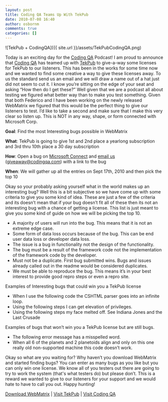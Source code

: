 ```yaml
---
layout: post
title: Coding QA Teams Up With TekPub
date: 2010-07-08 16:40
author: osbornm
comments: true
categories: []
---
```

![TekPub + CodingQA]({{ site.url }}/assets/TekPubCodingQA.png)

Today is an exciting day for the <a title="Coding QA Podcast" href="http://www.codingqa.com" target="_blank" rel="">Coding QA</a> Podcast! I am proud to announce that <a title="Coding QA Podcast" href="http://www.codingqa.com" target="_blank" rel="">Coding QA</a> has teamed up with <a href="http://www.tekpub.com">TekPub</a> to give-a-way some licenses for TekPub to our listeners. This has been in the works for some time now and we wanted to find some creative a way to give these licenses away. To us the standard send us an email and we will draw a name out of a hat just did not seem to cut it. I know you’re sitting on the edge of your seat and asking “How then do I get these?” Well given that we are a podcast all about testing we figured what better way than to make you test something. Given that both Federico and I have been working on the newly released WebMatrix we figured that this would be the perfect thing to give our listeners to test. I’d like to take a second and make sure that I make this very clear so listen up. This is NOT in any way, shape, or form connected with Microsoft Corp.

<strong>Goal</strong>: Find the most Interesting bugs possible in WebMatrix

<strong>What</strong>: TekPub is going to give 1st and 2nd place a yearlong subscription and 3rd thru 10th place a 30 day subscription

<strong>How</strong>: Open a bug on <a href="https://connect.microsoft.com/site1112/">Microsoft Connect</a> and <a href="mailto:giveaway@codingqa.com">email us</a> (<a href="mailto:giveaway@codingqa.com">giveaway@codingqa.com</a>) with a link to the bug

<strong>When</strong>: We will gather up all the entries on Sept 17th, 2010 and then pick the top 10

Okay so your probably asking yourself what in the world makes up an interesting bug? Well this is a bit subjective so we have come up with some criteria to give you some kind of idea. These are just a few of the criteria and its doesn’t mean that if your bug doesn’t fit all of these then its not an interesting bug with a chance of getting a license. This list is just meant to give you some kind of guide on how we will be picking the top 10.
<ul>
    <li>A majority of users will run into the bug. This means that it is not an extreme edge case.</li>
    <li>Some form of data loss occurs because of the bug. This can be end user data loss or developer data loss.</li>
    <li>The issue is a bug in functionality not the design of the functionality.</li>
    <li>The bug must be a result of the framework code not the implementation of the framework code by the developer.</li>
    <li>Must not be a duplicate. First bug submitted wins. Bugs and issues already called out in the readme would be considered duplicates.</li>
    <li>We must be able to reproduce the bug. This means it’s in your best interest to provide good repro steps or even a repro site.</li>
</ul>
Examples of Interesting bugs that could win you a TekPub license
<ul>
    <li>When I use the following code the CSHTML parser goes into an infinite loop.</li>
    <li>Using the following steps I can get elevation of privileges.</li>
    <li>Using the following steps my face melted off. See Indiana Jones and the Last Crusade</li>
</ul>
Examples of bugs that won’t win you a TekPub license but are still bugs.
<ul>
    <li>The following error message has a misspelled word.</li>
    <li>When all 6 of the planets and 2 planetoids align and only on this one really old non-supported machine this code doesn’t work.</li>
</ul>
Okay so what are you waiting for? Why haven’t you download WebMatrix and started finding bugs? You can enter as many bugs as you like but you can only win one license. We know all of you testers out there are going to try to work the system (that's what testers do) but please don’t. This is a reward we wanted to give to our listeners for your support and we would hate to have to call you out. Happy hunting!

<a href="http://www.microsoft.com/web/webmatrix/download/">Download WebMatrix</a> | <a href="http://www.tekpub.com">Visit TekPub</a> | <a href="http://www.codingqa.com">Visit Coding QA</a>
